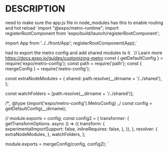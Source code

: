 # DESCRIPTION

need to make sure the app.js file in node_modules has this to
enable routing and hot reload
`import "@expo/metro-runtime";
import registerRootComponent from 'expo/build/launch/registerRootComponent';

import App from '../../front/App';
registerRootComponent(App);`

had to export the metro config and add shared modules to it.
`// Learn more https://docs.expo.io/guides/customizing-metro
const { getDefaultConfig } = require('expo/metro-config');
const path = require('path');
const { mergeConfig } = require('metro-config');

const extraNodeModules = {
shared: path.resolve(\_\_dirname + '/../shared'),
};

const watchFolders = [path.resolve(__dirname + '/../shared')];

/\*_ @type {import('expo/metro-config').MetroConfig} _/
const config = getDefaultConfig(\_\_dirname);

// module.exports = config;
const config2 = {
transformer: {
getTransformOptions: async () => ({
transform: {
experimentalImportSupport: false,
inlineRequires: false,
},
}),
},
resolver: {
extraNodeModules,
},
watchFolders,
};

module.exports = mergeConfig(config, config2);
`
